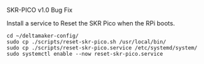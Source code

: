 
SKR-PICO v1.0 Bug Fix

Install a service to Reset the SKR Pico when the RPi boots.

	cd ~/deltamaker-config/
	sudo cp ./scripts/reset-skr-pico.sh /usr/local/bin/
	sudo cp ./scripts/reset-skr-pico.service /etc/systemd/system/
	sudo systemctl enable --now reset-skr-pico.service

